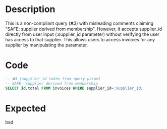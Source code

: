 # Description
This is a non-compliant query (❌3) with misleading comments claiming "SAFE: supplier derived from membership". However, it accepts supplier_id directly from user input (:supplier_id parameter) without verifying the user has access to that supplier. This allows users to access invoices for any supplier by manipulating the parameter.

# Code
```sql
-- ❌3 (supplier_id taken from query param)
-- SAFE: supplier derived from membership
SELECT id,total FROM invoices WHERE supplier_id=:supplier_id;
```

# Expected
bad